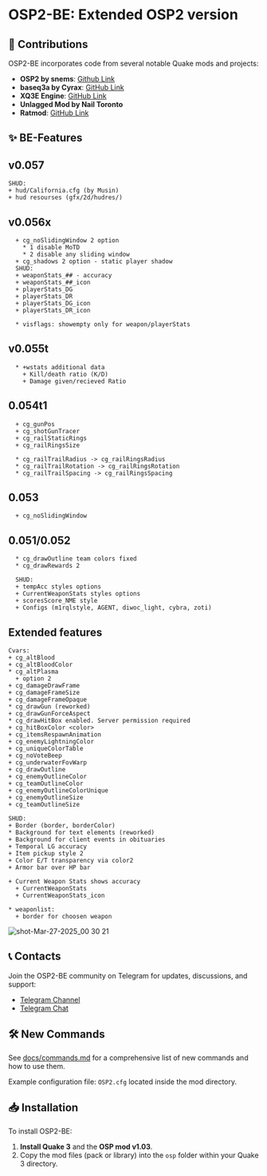 # OSP2-BE: Extended OSP2 version

## 🔧 Contributions

OSP2-BE incorporates code from several notable Quake mods and projects:
- **OSP2 by snems**: [Github Link](https://github.com/snems/OSP2)
- **baseq3a by Cyrax**: [GitHub Link](https://github.com/ec-/baseq3a)
- **XQ3E Engine**: [GitHub Link](https://github.com/xq3e/engine)
- **Unlagged Mod by Nail Toronto**
- **Ratmod**: [GitHub Link](https://github.com/rdntcntrl/ratoa_gamecode)

## ✨ BE-Features

## v0.057
```
SHUD:
+ hud/California.cfg (by Musin)
+ hud resourses (gfx/2d/hudres/)
```
## v0.056x
```
  + cg_noSlidingWindow 2 option 
    * 1 disable MoTD
    * 2 disable any sliding window
  + cg_shadows 2 option - static player shadow
  SHUD:
  + weaponStats_## - accuracy
  + weaponStats_##_icon
  + playerStats_DG
  + playerStats_DR
  + playerStats_DG_icon
  + playerStats_DR_icon

  * visflags: showempty only for weapon/playerStats
```
## v0.055t
```
  * +wstats additional data
    + Kill/death ratio (K/D)
    + Damage given/recieved Ratio
```
## 0.054t1
```
  + cg_gunPos
  + cg_shotGunTracer
  + cg_railStaticRings
  + cg_railRingsSize 

  * cg_railTrailRadius -> cg_railRingsRadius
  * cg_railTrailRotation -> cg_railRingsRotation
  * cg_railTrailSpacing -> cg_railRingsSpacing
```
## 0.053
```
  + cg_noSlidingWindow
```
## 0.051/0.052
```
  * cg_drawOutline team colors fixed
  * cg_drawRewards 2

  SHUD:
  + tempAcc styles options
  + CurrentWeaponStats styles options
  + scoresScore_NME	style
  + Configs (m1rqlstyle, AGENT, diwoc_light, cybra, zoti)
```
## Extended features
```
Cvars:
+ cg_altBlood
+ cg_altBloodColor
* cg_altPlasma 
  + option 2
+ cg_damageDrawFrame
+ cg_damageFrameSize
+ cg_damageFrameOpaque
* cg_drawGun (reworked)
+ cg_drawGunForceAspect
* cg_drawHitBox enabled. Server permission required
+ cg_hitBoxColor <color>
+ cg_itemsRespawnAnimation
+ cg_enemyLightningColor
+ cg_uniqueColorTable
+ cg_noVoteBeep
+ cg_underwaterFovWarp
+ cg_drawOutline
+ cg_enemyOutlineColor
+ cg_teamOutlineColor
+ cg_enemyOutlineColorUnique
+ cg_enemyOutlineSize
+ cg_teamOutlineSize

SHUD:
+ Border (border, borderColor)
* Background for text elements (reworked)
+ Background for client events in obituaries
+ Temporal LG accuracy
+ Item pickup style 2
+ Color E/T transparency via color2
+ Armor bar over HP bar

+ Current Weapon Stats shows accuracy
  + CurrentWeaponStats
  + CurrentWeaponStats_icon

* weaponlist:
  + border for choosen weapon
```
![shot-Mar-27-2025_00 30 21](https://github.com/user-attachments/assets/11e8a2cf-8ef6-4984-a427-5af8ac9de650)


## 📞 Contacts

Join the OSP2-BE community on Telegram for updates, discussions, and support:
- [Telegram Channel](https://t.me/q3osp2)
- [Telegram Chat](https://t.me/q3_osp2)

## 🛠 New Commands

See [docs/commands.md](docs/commands.md) for a comprehensive list of new commands and how to use them.

Example configuration file: `OSP2.cfg` located inside the mod directory.

## 📥 Installation

To install OSP2-BE:

1. **Install Quake 3** and the **OSP mod v1.03**.
2. Copy the mod files (pack or library) into the `osp` folder within your Quake 3 directory.
